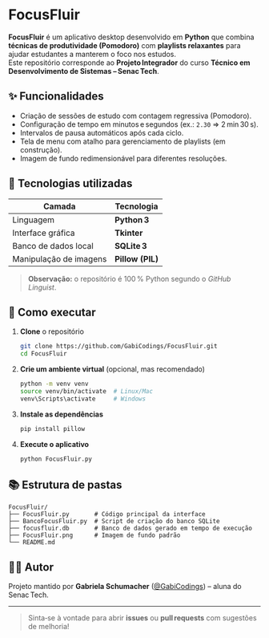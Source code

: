 
# FocusFluir

**FocusFluir** é um aplicativo desktop desenvolvido em **Python** que combina **técnicas de produtividade (Pomodoro)** com **playlists relaxantes** para ajudar estudantes a manterem o foco nos estudos.  
Este repositório corresponde ao **Projeto Integrador** do curso **Técnico em Desenvolvimento de Sistemas – Senac Tech**.

## ✨ Funcionalidades

- Criação de sessões de estudo com contagem regressiva (Pomodoro).  
- Configuração de tempo em minutos e segundos (ex.: `2.30` ⇒ 2 min 30 s).  
- Intervalos de pausa automáticos após cada ciclo.  
- Tela de menu com atalho para gerenciamento de playlists (em construção).  
- Imagem de fundo redimensionável para diferentes resoluções.

## 🔧 Tecnologias utilizadas

| Camada | Tecnologia |
| ------ | ---------- |
| Linguagem | **Python 3** |
| Interface gráfica | **Tkinter** |
| Banco de dados local | **SQLite 3** |
| Manipulação de imagens | **Pillow (PIL)** |

> **Observação:** o repositório é 100 % Python segundo o _GitHub Linguist_.

## 🚀 Como executar

1. **Clone** o repositório  
   ```bash
   git clone https://github.com/GabiCodings/FocusFluir.git
   cd FocusFluir
   ```

2. **Crie um ambiente virtual** (opcional, mas recomendado)  
   ```bash
   python -m venv venv
   source venv/bin/activate  # Linux/Mac
   venv\Scripts\activate     # Windows
   ```

3. **Instale as dependências**  
   ```bash
   pip install pillow
   ```

4. **Execute o aplicativo**  
   ```bash
   python FocusFluir.py
   ```

## 📚 Estrutura de pastas

```
FocusFluir/
├── FocusFluir.py       # Código principal da interface
├── BancoFocusFluir.py  # Script de criação do banco SQLite
├── focusfluir.db       # Banco de dados gerado em tempo de execução
├── FocusFluir.png      # Imagem de fundo padrão
└── README.md
```

## 👩‍💻 Autor

Projeto mantido por **Gabriela Schumacher** ([@GabiCodings](https://github.com/GabiCodings)) – aluna do Senac Tech.

---

> Sinta‑se à vontade para abrir **issues** ou **pull requests** com sugestões de melhoria!
